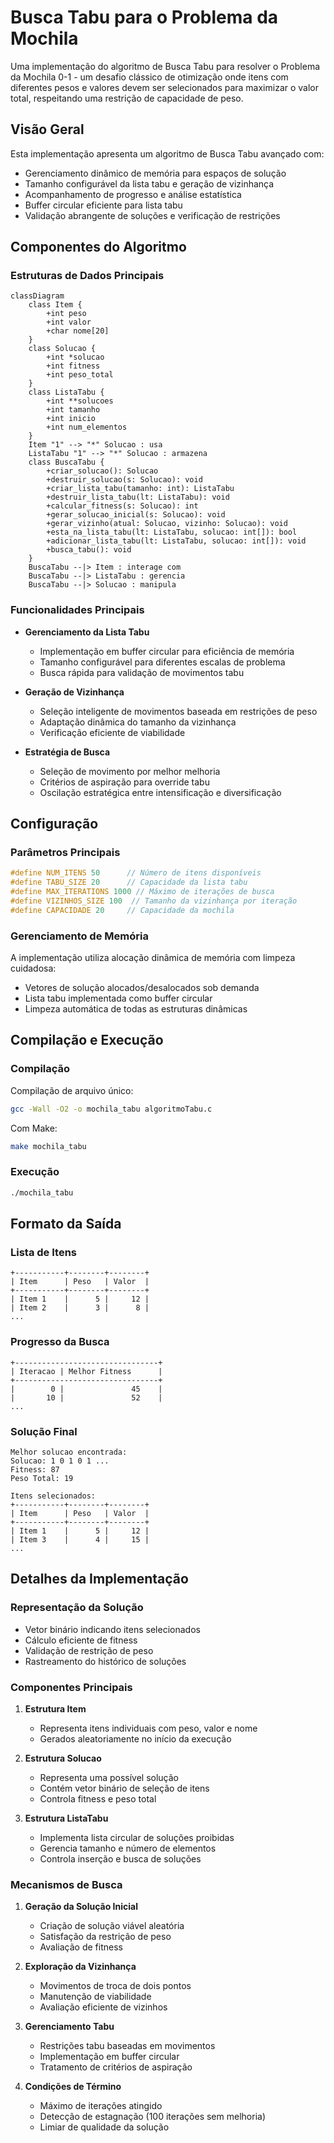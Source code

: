 # Busca Tabu para o Problema da Mochila

Uma implementação do algoritmo de Busca Tabu para resolver o Problema da Mochila 0-1 - um desafio clássico de otimização onde itens com diferentes pesos e valores devem ser selecionados para maximizar o valor total, respeitando uma restrição de capacidade de peso.

## Visão Geral

Esta implementação apresenta um algoritmo de Busca Tabu avançado com:
- Gerenciamento dinâmico de memória para espaços de solução
- Tamanho configurável da lista tabu e geração de vizinhança
- Acompanhamento de progresso e análise estatística
- Buffer circular eficiente para lista tabu
- Validação abrangente de soluções e verificação de restrições

## Componentes do Algoritmo

### Estruturas de Dados Principais

```mermaid
classDiagram
    class Item {
        +int peso
        +int valor
        +char nome[20]
    }
    class Solucao {
        +int *solucao
        +int fitness
        +int peso_total
    }
    class ListaTabu {
        +int **solucoes
        +int tamanho
        +int inicio
        +int num_elementos
    }
    Item "1" --> "*" Solucao : usa
    ListaTabu "1" --> "*" Solucao : armazena
    class BuscaTabu {
        +criar_solucao(): Solucao
        +destruir_solucao(s: Solucao): void
        +criar_lista_tabu(tamanho: int): ListaTabu
        +destruir_lista_tabu(lt: ListaTabu): void
        +calcular_fitness(s: Solucao): int
        +gerar_solucao_inicial(s: Solucao): void
        +gerar_vizinho(atual: Solucao, vizinho: Solucao): void
        +esta_na_lista_tabu(lt: ListaTabu, solucao: int[]): bool
        +adicionar_lista_tabu(lt: ListaTabu, solucao: int[]): void
        +busca_tabu(): void
    }
    BuscaTabu --|> Item : interage com
    BuscaTabu --|> ListaTabu : gerencia
    BuscaTabu --|> Solucao : manipula
```

### Funcionalidades Principais

- **Gerenciamento da Lista Tabu**
  - Implementação em buffer circular para eficiência de memória
  - Tamanho configurável para diferentes escalas de problema
  - Busca rápida para validação de movimentos tabu

- **Geração de Vizinhança**
  - Seleção inteligente de movimentos baseada em restrições de peso
  - Adaptação dinâmica do tamanho da vizinhança
  - Verificação eficiente de viabilidade

- **Estratégia de Busca**
  - Seleção de movimento por melhor melhoria
  - Critérios de aspiração para override tabu
  - Oscilação estratégica entre intensificação e diversificação

## Configuração

### Parâmetros Principais

```c
#define NUM_ITENS 50      // Número de itens disponíveis
#define TABU_SIZE 20      // Capacidade da lista tabu
#define MAX_ITERATIONS 1000 // Máximo de iterações de busca
#define VIZINHOS_SIZE 100  // Tamanho da vizinhança por iteração
#define CAPACIDADE 20     // Capacidade da mochila
```

### Gerenciamento de Memória

A implementação utiliza alocação dinâmica de memória com limpeza cuidadosa:
- Vetores de solução alocados/desalocados sob demanda
- Lista tabu implementada como buffer circular
- Limpeza automática de todas as estruturas dinâmicas

## Compilação e Execução

### Compilação

Compilação de arquivo único:
```bash
gcc -Wall -O2 -o mochila_tabu algoritmoTabu.c
```

Com Make:
```bash
make mochila_tabu
```

### Execução

```bash
./mochila_tabu
```

## Formato da Saída

### Lista de Itens
```
+-----------+--------+--------+
| Item      | Peso   | Valor  |
+-----------+--------+--------+
| Item 1    |      5 |     12 |
| Item 2    |      3 |      8 |
...
```

### Progresso da Busca
```
+--------------------------------+
| Iteracao | Melhor Fitness      |
+--------------------------------+
|        0 |               45    |
|       10 |               52    |
...
```

### Solução Final
```
Melhor solucao encontrada:
Solucao: 1 0 1 0 1 ...
Fitness: 87
Peso Total: 19

Itens selecionados:
+-----------+--------+--------+
| Item      | Peso   | Valor  |
+-----------+--------+--------+
| Item 1    |      5 |     12 |
| Item 3    |      4 |     15 |
...
```

## Detalhes da Implementação

### Representação da Solução

- Vetor binário indicando itens selecionados
- Cálculo eficiente de fitness
- Validação de restrição de peso
- Rastreamento do histórico de soluções

### Componentes Principais

1. **Estrutura Item**
   - Representa itens individuais com peso, valor e nome
   - Gerados aleatoriamente no início da execução

2. **Estrutura Solucao**
   - Representa uma possível solução
   - Contém vetor binário de seleção de itens
   - Controla fitness e peso total

3. **Estrutura ListaTabu**
   - Implementa lista circular de soluções proibidas
   - Gerencia tamanho e número de elementos
   - Controla inserção e busca de soluções

### Mecanismos de Busca

1. **Geração da Solução Inicial**
   - Criação de solução viável aleatória
   - Satisfação da restrição de peso
   - Avaliação de fitness

2. **Exploração da Vizinhança**
   - Movimentos de troca de dois pontos
   - Manutenção de viabilidade
   - Avaliação eficiente de vizinhos

3. **Gerenciamento Tabu**
   - Restrições tabu baseadas em movimentos
   - Implementação em buffer circular
   - Tratamento de critérios de aspiração

4. **Condições de Término**
   - Máximo de iterações atingido
   - Detecção de estagnação (100 iterações sem melhoria)
   - Limiar de qualidade da solução
